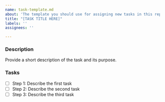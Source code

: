 ```yaml
---
name: task-template.md
about: 'The template you should use for assigning new tasks in this repo. '
title: "[TASK TITLE HERE]"
labels: ''
assignees: ''

---
```


### **Description**
Provide a short description of the task and its purpose.

### **Tasks**
- [ ] Step 1: Describe the first task
- [ ] Step 2: Describe the second task
- [ ] Step 3: Describe the third task
